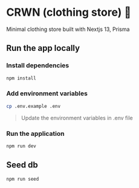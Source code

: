 # CRWN (clothing store) 👑

Minimal clothing store built with Nextjs 13, Prisma

## Run the app locally

### Install dependencies

```bash
npm install
```

### Add environment variables

```bash
cp .env.example .env
```

> Update the environment variables in .env file

### Run the application

```bash
npm run dev
```

## Seed db

```bash
npm run seed
```

